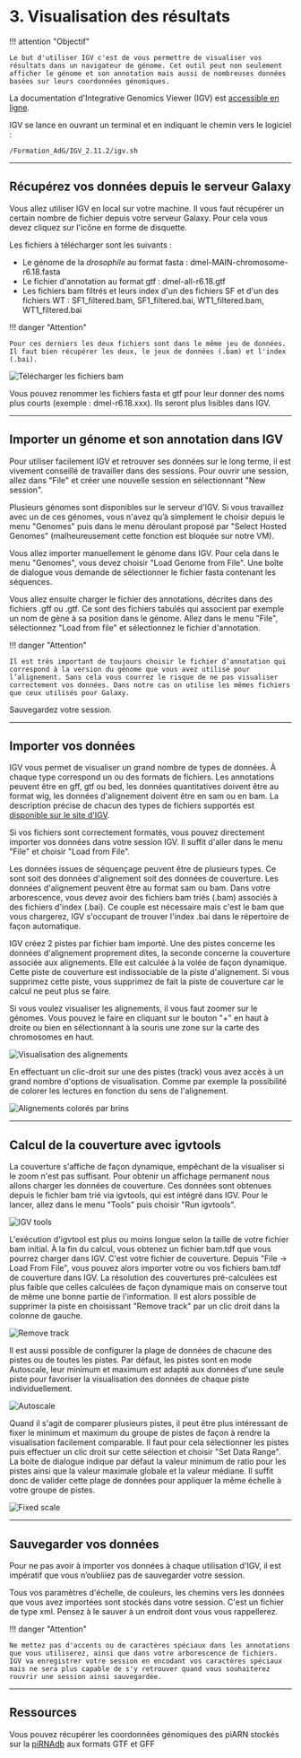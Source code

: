 # 3. Visualisation des résultats

!!! attention "Objectif"

	Le but d'utiliser IGV c'est de vous permettre de visualiser vos résultats dans un navigateur de génome. Cet outil peut non seulement afficher le génome et son annotation mais aussi de nombreuses données basées sur leurs coordonnées génomiques.
	
La documentation d'Integrative Genomics Viewer (IGV) est [accessible en ligne](https://software.broadinstitute.org/software/igv/).

IGV se lance en ouvrant un terminal et en indiquant le chemin vers le logiciel :

`/Formation_AdG/IGV_2.11.2/igv.sh`


--------------------------------------------------------------------------------
## Récupérez vos données depuis le serveur Galaxy

Vous allez utiliser IGV en local sur votre machine. Il vous faut récupérer un certain nombre de fichier depuis votre serveur Galaxy. Pour cela vous devez cliquez sur l'icône en forme de disquette.

Les fichiers à télécharger sont les suivants :

- Le génome de la *drosophile* au format fasta : dmel-MAIN-chromosome-r6.18.fasta
- Le fichier d'annotation au format gtf : dmel-all-r6.18.gtf
- Les fichiers bam filtrés et leurs index d'un des fichiers SF et d'un des fichiers WT : SF1_filtered.bam, SF1_filtered.bai, WT1_filtered.bam, WT1_filtered.bai

!!! danger "Attention"

	Pour ces derniers les deux fichiers sont dans le même jeu de données. Il faut bien récupérer les deux, le jeux de données (.bam) et l'index (.bai).

![Télécharger les fichiers bam](img/igv/galaxy_download.png "Télécharger les fichiers bam")

Vous pouvez renommer les fichiers fasta et gtf pour leur donner des noms plus courts (exemple : dmel-r6.18.xxx). Ils seront plus lisibles dans IGV.


--------------------------------------------------------------------------------
## Importer un génome et son annotation dans IGV

Pour utiliser facilement IGV et retrouver ses données sur le long terme, il est vivement conseillé de travailler dans des sessions. Pour ouvrir une session, allez dans "File" et créer une nouvelle session en sélectionnant "New session".

Plusieurs génomes sont disponibles sur le serveur d'IGV. Si vous travaillez avec un de ces génomes, vous n'avez qu’à simplement le choisir depuis le menu "Genomes" puis dans le menu déroulant proposé par "Select Hosted Genomes" (malheureusement cette fonction est bloquée sur notre VM).

Vous allez importer manuellement le génome dans IGV. Pour cela dans le menu "Genomes", vous devez choisir "Load Genome from File". Une boîte de dialogue vous demande de sélectionner le fichier fasta contenant les séquences.

Vous allez ensuite charger le fichier des annotations, décrites dans des fichiers .gff ou .gtf. Ce sont des fichiers tabulés qui associent par exemple un nom de gène à sa position dans le génome. Allez dans le menu "File", sélectionnez "Load from file" et sélectionnez le fichier d'annotation.

!!! danger "Attention"

	Il est très important de toujours choisir le fichier d’annotation qui correspond à la version du génome que vous avez utilisé pour l’alignement. Sans cela vous courrez le risque de ne pas visualiser correctement vos données. Dans notre cas on utilise les mêmes fichiers que ceux utilisés pour Galaxy.

Sauvegardez votre session.


--------------------------------------------------------------------------------
## Importer vos données

IGV vous permet de visualiser un grand nombre de types de données. À chaque type correspond un ou des formats de fichiers. Les annotations peuvent être en gff, gtf ou bed, les données quantitatives doivent être au format wig, les données d'alignement doivent être en sam ou en bam. La description précise de chacun des types de fichiers supportés est [disponible sur le site d'IGV](http://www.broadinstitute.org/software/igv/FileFormats).

Si vos fichiers sont correctement formatés, vous pouvez directement importer vos données dans votre session IGV. Il suffit d'aller dans le menu "File" et choisir "Load from File".

Les données issues de séquençage peuvent être de plusieurs types. Ce sont soit des données d'alignement soit des données de couverture. Les données d'alignement peuvent être au format sam ou bam. Dans votre arborescence, vous devez avoir des fichiers bam triés (.bam) associés à des fichiers d'index (.bai). Ce couple est nécessaire mais c'est le bam que vous chargerez, IGV s'occupant de trouver l'index .bai dans le répertoire de façon automatique.

IGV créez 2 pistes par fichier bam importé. Une des pistes concerne les données d'alignement proprement dites, la seconde concerne la couverture associée aux alignements. Elle est calculée à la volée de façon dynamique. Cette piste de couverture est indissociable de la piste d'alignement. Si vous supprimez cette piste, vous supprimez de fait la piste de couverture car le calcul ne peut plus se faire.

Si vous voulez visualiser les alignements, il vous faut zoomer sur le génomes. Vous pouvez le faire en cliquant sur le bouton "+" en haut à droite ou bien en sélectionnant à la souris une zone sur la carte des chromosomes en haut.

![Visualisation des alignements](img/igv/igv.png "Visualisation des alignements")

En effectuant un clic-droit sur une des pistes (track) vous avez accès à un grand nombre d'options de visualisation. Comme par exemple la possibilité de colorer les lectures en fonction du sens de l'alignement.

![Alignements colorés par brins](img/igv/color_alignment.png "Alignements colorés par brins")


--------------------------------------------------------------------------------
## Calcul de la couverture avec igvtools

La couverture s'affiche de façon dynamique, empêchant de la visualiser si le zoom n'est pas suffisant. Pour obtenir un affichage permanent nous allons charger les données de couverture. Ces données sont obtenues depuis le fichier bam trié via igvtools, qui est intégré dans IGV. Pour le lancer, allez dans le menu "Tools" puis choisir "Run igvtools".

![IGV tools](img/igv/igv_tools.png "IGV tools")

L'exécution d'igvtool est plus ou moins longue selon la taille de votre fichier bam initial. À la fin du calcul, vous obtenez un fichier bam.tdf que vous pourrez charger dans IGV. C'est votre fichier de couverture. Depuis "File -> Load From File", vous pouvez alors importer votre ou vos fichiers bam.tdf de couverture dans IGV.
La résolution des couvertures pré-calculées est plus faible que celles calculées de façon dynamique mais on conserve tout de même une bonne partie de l'information. Il est alors possible de supprimer la piste en choisissant "Remove track" par un clic droit dans la colonne de gauche.

![Remove track](img/igv/igv_coverage.png "Remove track")

Il est aussi possible de configurer la plage de données de chacune des pistes ou de toutes les pistes. Par défaut, les pistes sont en mode Autoscale, leur minimum et maximum est adapté aux données d'une seule piste pour favoriser la visualisation des données de chaque piste individuellement.

![Autoscale](img/igv/igv_autoscale.png "Autoscale")

Quand il s'agit de comparer plusieurs pistes, il peut être plus intéressant de fixer le minimum et maximum du groupe de pistes de façon à rendre la visualisation facilement comparable. Il faut pour cela sélectionner les pistes puis effectuer un clic droit sur cette sélection et choisir "Set Data Range". La boite de dialogue indique par défaut la valeur minimum de ratio pour les pistes ainsi que la valeur maximale globale et la valeur médiane. Il suffit donc de valider cette plage de données pour appliquer la même échelle à votre groupe de pistes.

![Fixed scale](img/igv/igv_fixedscale.png "Fixed scale")


--------------------------------------------------------------------------------
## Sauvegarder vos données

Pour ne pas avoir à importer vos données à chaque utilisation d'IGV, il est impératif que vous n’oubliiez pas de sauvegarder votre session.

Tous vos paramètres d'échelle, de couleurs, les chemins vers les données que vous avez importées sont stockés dans votre session. C'est un fichier de type xml. Pensez à le sauver à un endroit dont vous vous rappellerez.

!!! danger "Attention"

	Ne mettez pas d'accents ou de caractères spéciaux dans les annotations que vous utiliserez, ainsi que dans votre arborescence de fichiers. IGV va enregistrer votre session en encodant vos caractères spéciaux mais ne sera plus capable de s'y retrouver quand vous souhaiterez rouvrir une session ainsi sauvegardée. 

--------------------------------------------------------------------------------
## Ressources

Vous pouvez récupérer les coordonnées génomiques des piARN stockés sur la [piRNAdb](https://www.pirnadb.org/download/archive/gff_gtf) aux formats GTF et GFF

